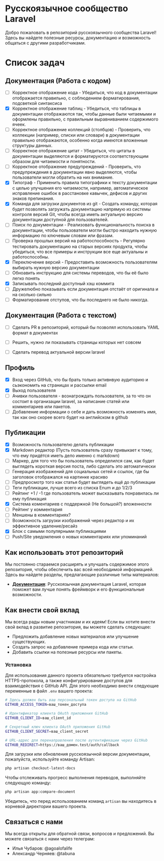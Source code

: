 # Русскоязычное сообщество Laravel

Добро пожаловать в репозиторий русскоязычного сообщества Laravel! Здесь вы найдете полезные ресурсы, документацию и
возможность общаться с другими разработчиками.

# Список задач

## Документация (Работа с кодом)

- [ ] Корректное отображение кода - Убедиться, что код в документации отображается правильно, с соблюдением форматирования, подсветкой синтаксиса
- [x] Корректное отображение таблиц - Убедиться, что таблицы в документации отображаются так, чтобы данные были читаемыми и оформлены правильно, с правильным выравниванием содержимого ячеек.
- [ ] Корректное отображение коллекций (столбцов) - Проверить, что коллекции (например, списки или словари) в документации правильно отображаются, особенно когда имеются вложенные структуры данных.
- [ ] Корректное отображение цитат - Убедиться, что цитаты в документации выделяются и форматируются соответствующим образом для читаемости и понятности.
- [ ] Корректное отображение предупреждений - Проверить, что предупреждения в документации явно выделяются, чтобы пользователи могли обратить на них внимание.
- [x] Типограф - Применить правила типографики к тексту документации с целью улучшения его читаемости, например, автоматическое исправление ошибок в расстановке кавычек, дефисов и других знаков препинания.
- [x] Команда для загрузки документов из git - Создать команду, которая будет позволять загружать документацию напрямую из системы контроля версий Git, чтобы всегда иметь актуальную версию документации доступной для пользователей.
- [ ] Поиск по документации - Реализовать функциональность поиска в документации, чтобы пользователи могли быстро находить нужную информацию по ключевым словам или фразам.
- [ ] Проверка прошлых версий на работоспособность - Регулярно тестировать документацию на старых версиях продукта, чтобы убедиться, что все примеры и инструкции все еще актуальны и работоспособны.
- [x] Переключение версий - Предоставить возможность пользователям выбирать нужную версию документации
- [ ] Обноавить инструкцию для системы переводов, что бы её было легко понять
- [x] Записывать последний доступный хэш коммита
- [ ] Дружелюбно показывать если документация отстаёт от оригинала и на сколько сильно 
- [ ] Форматирование отступов, что бы последнего не было никогда.

## Документация (Работа с текстом)

- [ ] Сделать PR в репозиторий, который бы позволял использовать YAML формат в документах
- [ ] Решить, нужно ли показывать страницы которых нет совсем
- [ ] Сделать перевод актуальной версии laravel


## Профиль

- [x] Вход через GitHub, что бы брать только активнвую аудиторию и сьэкономить на страницах и рассылки email
- [x] Выход пользователя
- [ ] Ачивки пользователя - вознагрождать пользователя, за то что он состоит в организации laravel, за написание статей или комментариев или пакетов.
- [ ] Добавление информации о себе и дать возможность изменять имя, так как оно скорее всего будет на английском в github 

## Публикации

- [x] Возможность пользователю делать публикации
- [x] Markdown редактор (Пусть пользователь сразу привыкает к тому, что ему придётся иметь дело именно с markdown) 
- [ ] Маркер, для того что бы пользователь определился сам, как будет выглядеть короткая версия поста, либо сделать это автоматически
- [ ] Генерация изображений для социальных сетей и ссылок, где бы заголовок отображался на картинке красиво
- [ ] Предпросмотр того как статья будет выглядеть ещё до публикации
- [ ] Теги публикации, лучше всего из списка Enum и до 1/2/3
- [ ] Рейтинг +1 / -1 где пользователь может высказывать понравилась ли ему публикация
- [x] Система коментариев с поддержкой (Не большой?) вложенности
- [ ] Рейтинг у комментария
- [ ] Меншены в комментариях?
- [ ] Возможность загрузки изображений через редактор и их эффективное удаление/ресайз
- [x] Блок с самыми полулярными публикациями
- [ ] Push/Site уведомления о новых комментариях или упоминаний

## Как использовать этот репозиторий

Мы постоянно стараемся расширять и улучшать содержимое этого репозитория, чтобы обеспечить вас всей необходимой
информацией. Здесь вы найдете разделы, предлагающие различные типы материалов:

- **[Документация](https://github.com/laravelrus/docs)**: Русскоязычная документация Laravel, которая поможет вам лучше
  понять фреймворк и его функциональные возможности.

## Как внести свой вклад

Мы всегда рады новым участникам и их идеям! Если вы хотите внести свой вклад в развитие репозитория, вы можете сделать
следующее:

- Предложить добавление новых материалов или улучшение существующих.
- Создать запрос на добавление примера кода или статьи.
- Добавить ссылки на полезные ресурсы или пакеты.


### Установка

Для использования данного проекта обязательно требуется настройка HTTPS-протокола, а также конфигурирование доступов для взаимодействия с GitHub API. Для этого необходимо внести следующие переменные в файл `.env` вашего проекта:

```bash
# Здесь должен быть ваш персональный токен доступа на GitHub
GITHUB_ACCESS_TOKEN=ваш_токен_доступа

# Идентификатор клиента OAuth приложения GitHub
GITHUB_CLIENT_ID=ваш_client_id

# Секретный ключ клиента OAuth приложения GitHub
GITHUB_CLIENT_SECRET=ваш_client_secret

# URL-адрес для перенаправления после аутентификации через GitHub
GITHUB_REDIRECT=https://ваш_домен.test/auth/callback
```

Для загрузки или обновления русскоязычной версии документации, пожалуйста, используйте команду Artisan:

```bash
php artisan checkout-latest-docs
```

Чтобы отслеживать прогресс выполнения переводов, выполняйте следующую команду:

```bash
php artisan app:compare-document
```

Убедитесь, что перед использованием команд `artisan` вы находитесь в корневой директории вашего проекта.

## Связаться с нами

Мы всегда открыты для обратной связи, вопросов и предложений. Вы можете связаться с нами через телеграм:

- Илья Чубаров: @agoalofalife
- Александр Черняев: @tabuna
